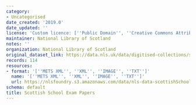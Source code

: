 ```yaml
---
category:
- Uncategorised
date_created: '2019.0'
date_updated: ''
license: 'Custom licence: [''Public Domain'', ''Creative Commons Attribution 4.0 International'']'
maintainer: National Library of Scotland
notes: ''
organization: National Library of Scotland
original_dataset_link: https://data.nls.uk/data/digitised-collections/scottish-exams/
records: 114
resources:
- format: '[''METS XML'', ''XML'', ''IMAGE'', ''TXT'']'
  name: '[''METS XML'', ''XML'', ''IMAGE'', ''TXT'']'
  url: https://nlsfoundry.s3.amazonaws.com/data/nls-data-scottishSchoolExams.zip
schema: default
title: Scottish School Exam Papers
---
```

